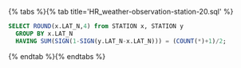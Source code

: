 {% tabs %}{% tab title='HR_weather-observation-station-20.sql' %}

```sql
SELECT ROUND(x.LAT_N,4) from STATION x, STATION y
  GROUP BY x.LAT_N
  HAVING SUM(SIGN(1-SIGN(y.LAT_N-x.LAT_N))) = (COUNT(*)+1)/2;
```

{% endtab %}{% endtabs %}
